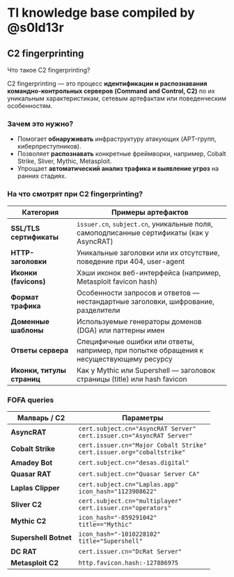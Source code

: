 # TI knowledge base compiled by @s0ld13r



## C2 fingerprinting

Что такое C2 fingerprinting? 

C2 fingerprinting — это процесс **идентификации и распознавания командно-контрольных серверов (Command and Control, C2)** по их уникальным характеристикам, сетевым артефактам или поведенческим особенностям.

### Зачем это нужно?

- Помогает **обнаруживать** инфраструктуру атакующих (APT-групп, киберпреступников).
- Позволяет **распознавать** конкретные фреймворки, например, Cobalt Strike, Sliver, Mythic, Metasploit.
- Упрощает **автоматический анализ трафика и выявление угроз** на ранних стадиях.
### На что смотрят при C2 fingerprinting?

| Категория                  | Примеры артефактов                                                                       |
| -------------------------- | ---------------------------------------------------------------------------------------- |
| **SSL/TLS сертификаты**    | `issuer.cn`, `subject.cn`, уникальные поля, самоподписанные сертификаты (как у AsyncRAT) |
| **HTTP-заголовки**         | Уникальные заголовки или их отсутствие, поведение при 404, user-agent                    |
| **Иконки (favicons)**      | Хэши иконок веб-интерфейса (например, Metasploit favicon hash)                           |
| **Формат трафика**         | Особенности запросов и ответов — нестандартные заголовки, шифрование, разделители        |
| **Доменные шаблоны**       | Используемые генераторы доменов (DGA) или паттерны имен                                  |
| **Ответы сервера**         | Специфичные ошибки или ответы, например, при попытке обращения к несуществующему ресурсу |
| **Иконки, титулы страниц** | Как у Mythic или Supershell — заголовок страницы (title) или hash favicon                |
###  FOFA queries

| Малварь / C2      | Параметры                                                |
|------------------|--------------------------------------------------|
| **AsyncRAT**        | `cert.subject.cn="AsyncRAT Server"`<br>`cert.issuer.cn="AsyncRAT Server"` |
| **Cobalt Strike**   | `cert.issuer.cn="Major Cobalt Strike"`<br>`cert.issuer.org="cobaltstrike"` |
| **Amadey Bot**      | `cert.subject.cn="desas.digital"` |
| **Quasar RAT**      | `cert.subject.cn="Quasar Server CA"` |
| **Laplas Clipper**  | `cert.subject.cn="Laplas.app"`<br>`icon_hash="1123908622"` |
| **Sliver C2**       | `cert.subject.cn="multiplayer"`<br>`cert.issuer.cn="operators"` |
| **Mythic C2**       | `icon_hash="-859291042"`<br>`title=="Mythic"` |
| **Supershell Botnet** | `icon_hash="-1010228102"`<br>`title="Supershell"` |
| **DC RAT**          | `cert.issuer.cn="DcRat Server"` |
| **Metasploit C2**   | `http.favicon.hash:-127886975` |
